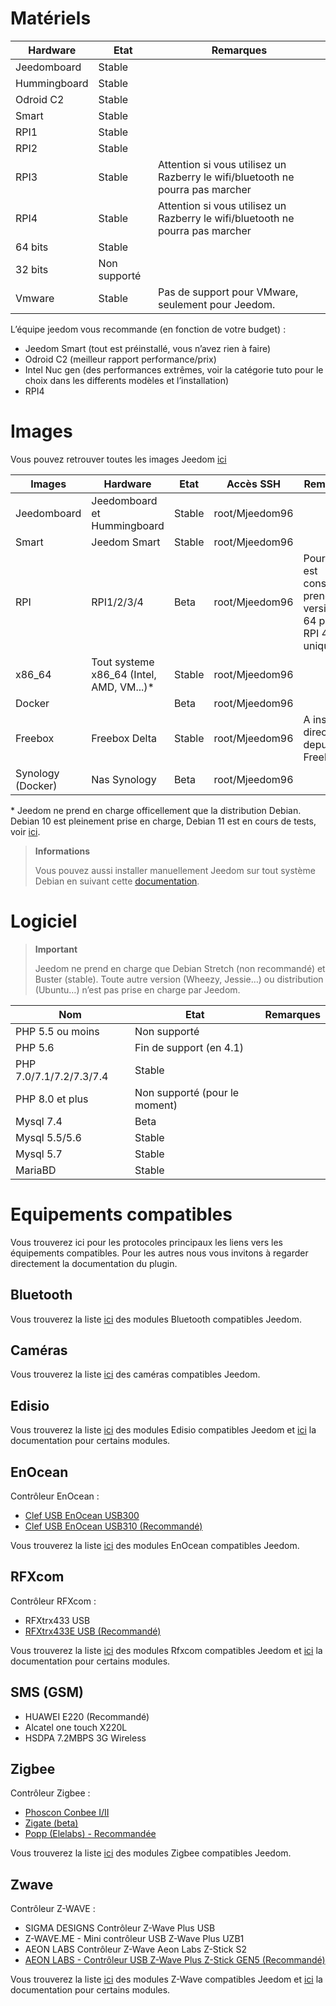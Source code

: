# Matériels

Hardware | Etat | Remarques
--- | --- | ---
Jeedomboard             | Stable                  |
Hummingboard            | Stable                  |
Odroid C2               | Stable                  |                          
Smart                   | Stable                  |                          
RPI1                    | Stable                  |                          
RPI2                    | Stable                  |                          
RPI3                    | Stable                  | Attention si vous utilisez un Razberry le wifi/bluetooth ne pourra pas marcher
RPI4                    | Stable                  | Attention si vous utilisez un Razberry le wifi/bluetooth ne pourra pas marcher
64 bits                 | Stable                  |                          
32 bits                 | Non supporté            |                          
Vmware                  | Stable                  | Pas de support pour VMware, seulement pour Jeedom.

L’équipe jeedom vous recommande (en fonction de votre budget) :

- Jeedom Smart (tout est préinstallé, vous n’avez rien à faire)
- Odroid C2 (meilleur rapport performance/prix)
- Intel Nuc gen (des performances extrêmes, voir la catégorie tuto pour le choix dans les differents modèles et l’installation)
- RPI4

#  Images

Vous pouvez retrouver toutes les images Jeedom [ici](https://images.jeedom.com/)

| Images         | Hardware       | Etat           | Accès SSH      | Remarques      | Documentations      |
|----------------|----------------|----------------|----------------|----------------|---------------------|
| Jeedomboard    | Jeedomboard et Hummingboard | Stable         | root/Mjeedom96 |                | [Jeedomboard](https://doc.jeedom.com/fr_FR/installation/mini) |
| Smart          | Jeedom Smart   | Stable           | root/Mjeedom96 |                | [Smart](https://doc.jeedom.com/fr_FR/installation/smart) |
| RPI            | RPI1/2/3/4     | Beta           | root/Mjeedom96 |  Pour RPI il est conseillé de prendre la version rpi-64 pour les RPI 4 uniquement              | [RPI](https://doc.jeedom.com/fr_FR/installation/rpi) |
| x86_64         | Tout systeme x86_64 (Intel, AMD, VM...)*               | Stable           | root/Mjeedom96 |                | [x86_64](https://doc.jeedom.com/fr_FR/installation/vm) |
| Docker         |                | Beta           | root/Mjeedom96 |                | [Docker](https://doc.jeedom.com/fr_FR/installation/docker) |
| Freebox        | Freebox Delta  | Stable         | root/Mjeedom96 | A installer directement depuis la Freebox               | [Freebox](https://doc.jeedom.com/fr_FR/installation/freeboxdelta) |
| Synology (Docker)| Nas Synology | Beta          | root/Mjeedom96  |                | [Synology](https://doc.jeedom.com/fr_FR/installation/synology) |

\* Jeedom ne prend en charge officellement que la distribution Debian. Debian 10 est pleinement prise en charge, Debian 11 est en cours de tests, voir [ici](https://doc.jeedom.com/fr_FR/compatibility/debian11).

> **Informations**
>
> Vous pouvez aussi installer manuellement Jeedom sur tout système Debian en suivant cette [documentation](https://doc.jeedom.com/fr_FR/installation/cli).

#  Logiciel

> **Important**
>
> Jeedom ne prend en charge que Debian Stretch (non recommandé) et Buster (stable). Toute autre version (Wheezy, Jessie…) ou distribution (Ubuntu…) n’est pas prise en charge par Jeedom.

| Nom                     | Etat                    | Remarques                |
|-------------------------|-------------------------|--------------------------|
| PHP 5.5 ou moins        | Non supporté            |                          |
| PHP 5.6                 | Fin de support (en 4.1) |                          |
| PHP 7.0/7.1/7.2/7.3/7.4 | Stable                  |                          |
| PHP 8.0 et plus         | Non supporté (pour le moment)|                          |
| Mysql 7.4               | Beta                    |                          |
| Mysql 5.5/5.6           | Stable                  |                          |
| Mysql 5.7               | Stable                  |                          |
| MariaBD                 | Stable                  |                          |


# Equipements compatibles

Vous trouverez ici pour les protocoles principaux les liens vers les équipements compatibles.
Pour les autres nous vous invitons à regarder directement la documentation du plugin.


## Bluetooth

Vous trouverez la liste [ici](https://compatibility.jeedom.com/index.php?p=home&plugin=blea) des modules Bluetooth compatibles Jeedom.

## Caméras

Vous trouverez la liste [ici](https://compatibility.jeedom.com/index.php?v=d&p=home&search=&plugin=camera) des caméras compatibles Jeedom.

## Edisio

Vous trouverez la liste [ici](https://doc.jeedom.com/fr_FR/edisio/equipement.compatible) des modules Edisio compatibles Jeedom et [ici](https://doc.jeedom.com/fr_FR/edisio/) la documentation pour certains modules.

## EnOcean

Contrôleur EnOcean :

-   [Clef USB EnOcean USB300](https://www.domadoo.fr/fr/interface-domotique/3206-enocean-controleur-usb-enocean-avec-connecteur-sma-3700527400280.html)
-   [Clef USB EnOcean USB310 (Recommandé)](https://www.domadoo.fr/fr/interface-domotique/2433-enocean-controleur-usb-enocean-3700527400273.html)

Vous trouverez la liste [ici](https://compatibility.jeedom.com/index.php?v=d&p=home&search=&plugin=openenocean) des modules EnOcean compatibles Jeedom.

## RFXcom

Contrôleur RFXcom :

-   RFXtrx433 USB
-   [RFXtrx433E USB (Recommandé)](https://www.domadoo.fr/fr/interface-domotique/4659-rfxcom-interface-radio-recepteuremetteur-xl-43392mhz-usb-chacon-somfy-rts-oregon-et-autres.html)

Vous trouverez la liste [ici](https://compatibility.jeedom.com/index.php?v=d&p=home&search=&plugin=rfxcom) des modules Rfxcom compatibles Jeedom et [ici](https://doc.jeedom.com/fr_FR/rfxcom/) la documentation pour certains modules.

## SMS (GSM)

-   HUAWEI E220 (Recommandé)
-   Alcatel one touch X220L
-   HSDPA 7.2MBPS 3G Wireless

## Zigbee

Contrôleur Zigbee :

- [Phoscon Conbee I/II](https://www.domadoo.fr/fr/interface-domotique/4974-phoscon-passerelle-universelle-zigbee-usb-conbee-ii-4260350821328.html)
- [Zigate (beta)](https://www.domadoo.fr/fr/interface-domotique/5734-lixee-dongle-usb-zigbee-zigate-v2-compatible-jeedom-eedomus-domoticz-3770014375094.html?search_query=zigate&results=106)
- [Popp (Elelabs) - Recommandée](https://www.domadoo.fr/fr/interface-domotique/5431-popp-dongle-usb-zigbee-zb-stick-chipset-efr32mg13-4251295701554.html)

Vous trouverez la liste [ici](https://compatibility.jeedom.com/index.php?v=d&p=home&search=&plugin=zigbee) des modules Zigbee compatibles Jeedom.

## Zwave

Contrôleur Z-WAVE :

-   SIGMA DESIGNS Contrôleur Z-Wave Plus USB
-   Z-WAVE.ME - Mini contrôleur USB Z-Wave Plus UZB1
-   AEON LABS Contrôleur Z-Wave Aeon Labs Z-Stick S2
-   [AEON LABS - Contrôleur USB Z-Wave Plus Z-Stick GEN5 (Recommandé)](https://www.domadoo.fr/fr/interface-domotique/2917-aeotec-controleur-usb-z-wave-plus-z-stick-gen5-1220000012813.html?search_query=sigma&results=4)

Vous trouverez la liste [ici](https://compatibility.jeedom.com/index.php?v=d&p=home&search=&plugin=openzwave) des modules Z-Wave compatibles Jeedom et [ici](https://doc.jeedom.com/fr_FR/zwave/) la documentation pour certains modules.
